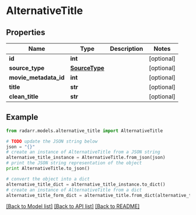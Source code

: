 # AlternativeTitle


## Properties
Name | Type | Description | Notes
------------ | ------------- | ------------- | -------------
**id** | **int** |  | [optional] 
**source_type** | [**SourceType**](SourceType.md) |  | [optional] 
**movie_metadata_id** | **int** |  | [optional] 
**title** | **str** |  | [optional] 
**clean_title** | **str** |  | [optional] 

## Example

```python
from radarr.models.alternative_title import AlternativeTitle

# TODO update the JSON string below
json = "{}"
# create an instance of AlternativeTitle from a JSON string
alternative_title_instance = AlternativeTitle.from_json(json)
# print the JSON string representation of the object
print AlternativeTitle.to_json()

# convert the object into a dict
alternative_title_dict = alternative_title_instance.to_dict()
# create an instance of AlternativeTitle from a dict
alternative_title_form_dict = alternative_title.from_dict(alternative_title_dict)
```
[[Back to Model list]](../README.md#documentation-for-models) [[Back to API list]](../README.md#documentation-for-api-endpoints) [[Back to README]](../README.md)



